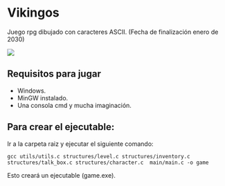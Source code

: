 # Vikingos

Juego rpg dibujado con caracteres ASCII. (Fecha de finalización enero de 2030)

![](https://media.giphy.com/media/QTxqLac8yDBsABUWAb/giphy.gif)

## Requisitos para jugar

* Windows.
* MinGW instalado.
* Una consola cmd y mucha imaginación.

## Para crear el ejecutable:

Ir a la carpeta raiz y ejecutar el siguiente comando:

```
gcc utils/utils.c structures/level.c structures/inventory.c structures/talk_box.c structures/character.c  main/main.c -o game
```
Esto creará un ejecutable (game.exe).
